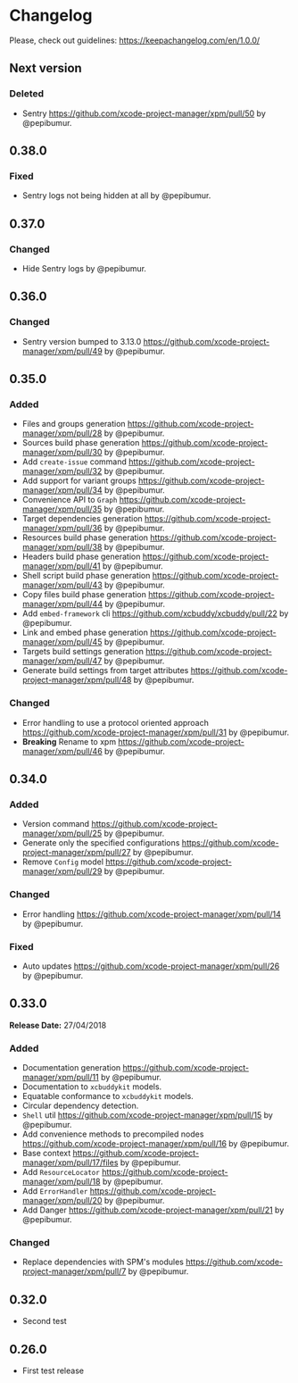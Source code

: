 # Changelog

Please, check out guidelines: https://keepachangelog.com/en/1.0.0/

## Next version

### Deleted

- Sentry https://github.com/xcode-project-manager/xpm/pull/50 by @pepibumur.

## 0.38.0

### Fixed

- Sentry logs not being hidden at all by @pepibumur.

## 0.37.0

### Changed

- Hide Sentry logs by @pepibumur.

## 0.36.0

### Changed

- Sentry version bumped to 3.13.0 https://github.com/xcode-project-manager/xpm/pull/49 by @pepibumur.

## 0.35.0

### Added

- Files and groups generation https://github.com/xcode-project-manager/xpm/pull/28 by @pepibumur.
- Sources build phase generation https://github.com/xcode-project-manager/xpm/pull/30 by @pepibumur.
- Add `create-issue` command https://github.com/xcode-project-manager/xpm/pull/32 by @pepibumur.
- Add support for variant groups https://github.com/xcode-project-manager/xpm/pull/34 by @pepibumur.
- Convenience API to `Graph` https://github.com/xcode-project-manager/xpm/pull/35 by @pepibumur.
- Target dependencies generation https://github.com/xcode-project-manager/xpm/pull/36 by @pepibumur.
- Resources build phase generation https://github.com/xcode-project-manager/xpm/pull/38 by @pepibumur.
- Headers build phase generation https://github.com/xcode-project-manager/xpm/pull/41 by @pepibumur.
- Shell script build phase generation https://github.com/xcode-project-manager/xpm/pull/43 by @pepibumur.
- Copy files build phase generation https://github.com/xcode-project-manager/xpm/pull/44 by @pepibumur.
- Add `embed-framework` cli https://github.com/xcbuddy/xcbuddy/pull/22 by @pepibumur.
- Link and embed phase generation https://github.com/xcode-project-manager/xpm/pull/45 by @pepibumur.
- Targets build settings generation https://github.com/xcode-project-manager/xpm/pull/47 by @pepibumur.
- Generate build settings from target attributes https://github.com/xcode-project-manager/xpm/pull/48 by @pepibumur.

### Changed

- Error handling to use a protocol oriented approach https://github.com/xcode-project-manager/xpm/pull/31 by @pepibumur.
- **Breaking** Rename to xpm https://github.com/xcode-project-manager/xpm/pull/46 by @pepibumur.

## 0.34.0

### Added

- Version command https://github.com/xcode-project-manager/xpm/pull/25 by @pepibumur.
- Generate only the specified configurations https://github.com/xcode-project-manager/xpm/pull/27 by @pepibumur.
- Remove `Config` model https://github.com/xcode-project-manager/xpm/pull/29 by @pepibumur.

### Changed

- Error handling https://github.com/xcode-project-manager/xpm/pull/14 by @pepibumur.

### Fixed

- Auto updates https://github.com/xcode-project-manager/xpm/pull/26 by @pepibumur.

## 0.33.0

**Release Date:** 27/04/2018

### Added

- Documentation generation https://github.com/xcode-project-manager/xpm/pull/11 by @pepibumur.
- Documentation to `xcbuddykit` models.
- Equatable conformance to `xcbuddykit` models.
- Circular dependency detection.
- `Shell` util https://github.com/xcode-project-manager/xpm/pull/15 by @pepibumur.
- Add convenience methods to precompiled nodes https://github.com/xcode-project-manager/xpm/pull/16 by @pepibumur.
- Base context https://github.com/xcode-project-manager/xpm/pull/17/files by @pepibumur.
- Add `ResourceLocator` https://github.com/xcode-project-manager/xpm/pull/18 by @pepibumur.
- Add `ErrorHandler` https://github.com/xcode-project-manager/xpm/pull/20 by @pepibumur.
- Add Danger https://github.com/xcode-project-manager/xpm/pull/21 by @pepibumur.

### Changed

- Replace dependencies with SPM's modules https://github.com/xcode-project-manager/xpm/pull/7 by @pepibumur.

## 0.32.0

- Second test

## 0.26.0

- First test release
